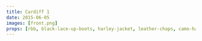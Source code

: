 ```yaml
---
title: Cardiff 1
date: 2015-06-05
images: [front.png]
props: [rbb, black-lace-up-boots, harley-jacket, leather-chaps, camo-hat, studded-black-choker, aviators, pink-hello-kitty-chair, freddie-mustache]
---
```

